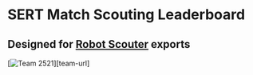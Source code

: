 # SERT Match Scouting Leaderboard
## Designed for [Robot Scouter](https://github.com/SUPERCILEX/Robot-Scouter) exports

[![Team 2521][team-img]][team-url]




[team-img]: https://img.shields.io/badge/team-2521-7d26cd.svg?style=flat-square
